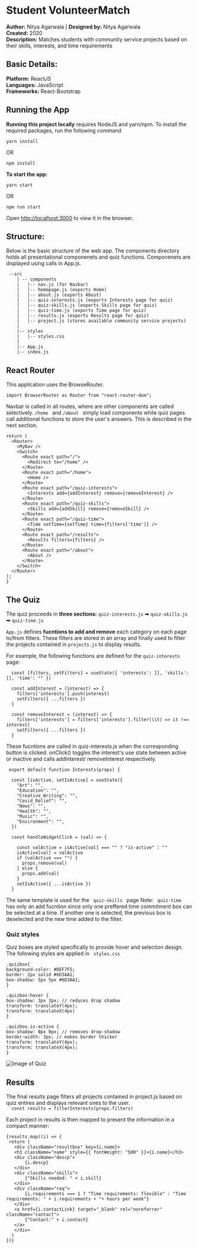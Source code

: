 # Student VolunteerMatch
**Author:** Nitya Agarwala   |  **Designed by:** Nitya Agarwala  
**Created:** 2020  
**Description:** Matches students with community service projects based on their skills, interests, and time requirements

## Basic Details:
**Platform:** ReactJS  
**Languages:** JavaScript  
**Frameworks:** React-Bootstrap

## Running the App

**Running this project locally** requires NodeJS and yarn/npm. To install the required packages, run the following command

```yarn install```

OR

```npm install```

**To start the app:**  

```yarn start```

OR

```npm run start```

Open [http://localhost:3000](http://localhost:3000) to view it in the browser.

## Structure:
Below is the basic structure of the web app. The components directory holds all presentational componenets and quiz functions. Componenets are displayed using calls in App.js.
```
 --src
    | -- components
    |   |-- nav.js (for Navbar)
    |   |-- homepage.js (exports Home)
    |   |-- about.js (exports About)
    |   |-- quiz-interests.js (exports Interests page for quiz)
    |   |-- quiz-skills.js (exports Skills page for quiz)
    |   |-- quiz-time.js (exports Time page for quiz)
    |   |-- results.js (exports Results page for quiz)
    |   |-- project.js (stores available community service projects)
    |
    |-- styles
    |   |-- styles.css
    |
    |-- App.js
    |-- index.js
 ```
## React Router
This application uses the BrowseRouter.
 ```
 import BrowserRouter as Router from "react-router-dom";
 ```
Navbar is called in all routes, where are other components are called selectively.  ```/home ``` and  ```/about ``` simply load components while quiz pages call additional functions to store the user's answers. This is described in the next section.
  ```
  return (
    <Router>
      <MyNav />
      <Switch>
        <Route exact path="/">
          <Redirect to="/home" />
        </Route>
        <Route exact path="/home">
          <Home />
        </Route>
        <Route exact path="/quiz-interests">
          <Interests add={addInterest} remove={removeInterest} />
        </Route>
        <Route exact path="/quiz-skills">
          <Skills add={addSkill} remove={removeSkill} />
        </Route>
        <Route exact path="/quiz-time">
          <Time setTime={setTime} time={filters['time']} />
        </Route>
        <Route exact path="/results">
          <Results filters={filters} />
        </Route>
        <Route exact path="/about">
          <About />
        </Route>
      </Switch>
    </Router>
  );
}
```
## The Quiz
The quiz proceeds in **three sections:** 
```quiz-interests.js``` ➡ ```quiz-skills.js``` ➡ ```quiz-time.js```  
  
```App.js``` defines **fucntions to add and remove** each category on each page to/from filters. These filters are stored in an array and finally used to filter the projects contained in ```projects.js``` to display results. 

For example, the following functions are defined for the ```quiz-interests``` page:

```
  const [filters, setFilters] = useState({ 'interests': [], 'skills': [], 'time': "" })

  const addInterest = (interest) => {
    filters['interests'].push(interest)
    setFilters({ ...filters })
  }

  const removeInterest = (interest) => {
    filters['interests'] = filters['interests'].filter((it) => it !== interest)
    setFilters({ ...filters })
  }
  ```  
 
These fucntions are called in quiz-interests.js when the corresponding button is clicked. onClick() toggles the interest's use state between active or inactive and calls addInterest/ removeInterest respectively. 
```  
 export default function Interests(props) {
 
  const [isActive, setIsActive] = useState({
    "Art": "",
    "Education": "",
    "Creative_Writing": "",
    "Covid_Relief": "",
    "News": "",
    "Health": "",
    "Music": "",
    "Environment": "",
  })

  const handleWidgetClick = (val) => {
    
    const valActive = isActive[val] === "" ? "is-active" : ""
    isActive[val] = valActive
    if (valActive === "") {
      props.remove(val)
    } else {
      props.add(val)
    }
    setIsActive({ ...isActive })
  }
  ```  
The same template is used for the   ```  quiz-skills  ```   page 
Note:   ```  quiz-time  ```   has only an add fucntion since only one preffered time commitment box can be selected at a time. If another one is selected, the previous box is deselected and the new time added to the filter. 

### Quiz styles  

Quiz boxes are styled specifically to provide hover and selection design. The following styles are applied in   ```  styles.css  ```    
  ```  
.quizbox{
  background-color: #DEF7F5;
  border: 2px solid #6D3AA1; 
  box-shadow: 5px 5px #6D3AA1;
}

.quizbox:hover {
  box-shadow: 3px 3px; // reduces drop shadow
  transform: translateY(4px);
  transform: translateX(4px)
}

.quizbox.is-active {
  box-shadow: 0px 0px; // removes drop-shadow
  border-width: 3px; // makes border thicker 
  transform: translateY(4px);
  transform: translateX(4px);
}
  ```  
  
  ![Image of Quiz](https://github.com/nitya308/volunteermatch/blob/master/src/images/quiz-styles.png)
  
 ## Results
 The final results page filters all projects contained in project.js based on quiz entires and displays relevant ones to the user.  
 ```  const results = filterInterests(props.filters)```  
   
Each project in results is then mapped to present the information in a compact manner:
 ``` 
{results.map((i) => {
  return (
    <div className="resultbox" key={i.name}>
    <h3 className="name" style={{ fontWeight: "500" }}>{i.name}</h3>
    <div className="descp">
        {i.descp}
    </div>
    <div className="skills">
        {"Skills needed: " + i.skill}
    </div>
    <div className="req">
        {i.requirements === 1 ? "Time requirements: flexible" : "Time requirements: " + i.requirements + "+ hours per week"}
    </div>
    <a href={i.contactLink} target="_blank" rel="noreferrer" className="contact">
        {"Contact:" + i.contact}
    </a>
    </div>
   )
 })}
  ``` 
